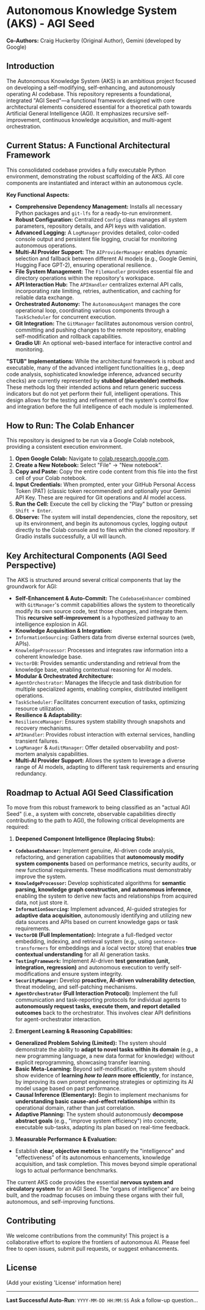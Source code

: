 # Autonomous Knowledge System (AKS) - AGI Seed

**Co-Authors:** Craig Huckerby (Original Author), Gemini (developed by Google)

## Introduction

The Autonomous Knowledge System (AKS) is an ambitious project focused on developing a self-modifying, self-enhancing, and autonomously operating AI codebase. This repository represents a foundational, integrated "AGI Seed"—a functional framework designed with core architectural elements considered essential for a theoretical path towards Artificial General Intelligence (AGI). It emphasizes recursive self-improvement, continuous knowledge acquisition, and multi-agent orchestration.

## Current Status: A Functional Architectural Framework

This consolidated codebase provides a fully executable Python environment, demonstrating the robust scaffolding of the AKS. All core components are instantiated and interact within an autonomous cycle.

**Key Functional Aspects:**
* **Comprehensive Dependency Management:** Installs all necessary Python packages and `git-lfs` for a ready-to-run environment.
* **Robust Configuration:** Centralized `Config` class manages all system parameters, repository details, and API keys with validation.
* **Advanced Logging:** A `LogManager` provides detailed, color-coded console output and persistent file logging, crucial for monitoring autonomous operations.
* **Multi-AI Provider Support:** The `AIProviderManager` enables dynamic selection and fallback between different AI models (e.g., Google Gemini, Hugging Face GPT-2), ensuring operational resilience.
* **File System Management:** The `FileHandler` provides essential file and directory operations within the repository's workspace.
* **API Interaction Hub:** The `APIHandler` centralizes external API calls, incorporating rate limiting, retries, authentication, and caching for reliable data exchange.
* **Orchestrated Autonomy:** The `AutonomousAgent` manages the core operational loop, coordinating various components through a `TaskScheduler` for concurrent execution.
* **Git Integration:** The `GitManager` facilitates autonomous version control, committing and pushing changes to the remote repository, enabling self-modification and rollback capabilities.
* **Gradio UI:** An optional web-based interface for interactive control and monitoring.

**"STUB" Implementations:**
While the architectural framework is robust and executable, many of the advanced intelligent functionalities (e.g., deep code analysis, sophisticated knowledge inference, advanced security checks) are currently represented by **stubbed (placeholder) methods**. These methods log their intended actions and return generic success indicators but do not yet perform their full, intelligent operations. This design allows for the testing and refinement of the system's control flow and integration before the full intelligence of each module is implemented.

## How to Run: The Colab Enhancer

This repository is designed to be run via a Google Colab notebook, providing a consistent execution environment.

1. **Open Google Colab:** Navigate to [colab.research.google.com](https://colab.research.google.com/).
2. **Create a New Notebook:** Select "File" -> "New notebook".
3. **Copy and Paste:** Copy the entire code content from this file into the first cell of your Colab notebook.
4. **Input Credentials:** When prompted, enter your GitHub Personal Access Token (PAT) (classic token recommended) and optionally your Gemini API Key. These are required for Git operations and AI model access.
5. **Run the Cell:** Execute the cell by clicking the "Play" button or pressing `Shift + Enter`.
6. **Observe:** The system will install dependencies, clone the repository, set up its environment, and begin its autonomous cycles, logging output directly to the Colab console and to files within the cloned repository. If Gradio installs successfully, a UI will launch.

## Key Architectural Components (AGI Seed Perspective)

The AKS is structured around several critical components that lay the groundwork for AGI:

* **Self-Enhancement & Auto-Commit:** The `CodebaseEnhancer` combined with `GitManager`'s commit capabilities allows the system to theoretically modify its own source code, test those changes, and integrate them. This **recursive self-improvement** is a hypothesized pathway to an intelligence explosion in AGI.
* **Knowledge Acquisition & Integration:**
* `InformationSourcing`: Gathers data from diverse external sources (web, APIs).
* `KnowledgeProcessor`: Processes and integrates raw information into a coherent knowledge base.
* `VectorDB`: Provides semantic understanding and retrieval from the knowledge base, enabling contextual reasoning for AI models.
* **Modular & Orchestrated Architecture:**
* `AgentOrchestrator`: Manages the lifecycle and task distribution for multiple specialized agents, enabling complex, distributed intelligent operations.
* `TaskScheduler`: Facilitates concurrent execution of tasks, optimizing resource utilization.
* **Resilience & Adaptability:**
* `ResilienceManager`: Ensures system stability through snapshots and recovery mechanisms.
* `APIHandler`: Provides robust interaction with external services, handling transient failures.
* `LogManager` & `AuditManager`: Offer detailed observability and post-mortem analysis capabilities.
* **Multi-AI Provider Support:** Allows the system to leverage a diverse range of AI models, adapting to different task requirements and ensuring redundancy.

## Roadmap to Actual AGI Seed Classification

To move from this robust framework to being classified as an "actual AGI Seed" (i.e., a system with concrete, observable capabilities directly contributing to the path to AGI), the following critical developments are required:

1. **Deepened Component Intelligence (Replacing Stubs):**
* **`CodebaseEnhancer`:** Implement genuine, AI-driven code analysis, refactoring, and generation capabilities that **autonomously modify system components** based on performance metrics, security audits, or new functional requirements. These modifications must demonstrably improve the system.
* **`KnowledgeProcessor`:** Develop sophisticated algorithms for **semantic parsing, knowledge graph construction, and autonomous inference**, enabling the system to derive new facts and relationships from acquired data, not just store it.
* **`InformationSourcing`:** Implement advanced, AI-guided strategies for **adaptive data acquisition**, autonomously identifying and utilizing new data sources and APIs based on current knowledge gaps or task requirements.
* **`VectorDB` (Full Implementation):** Integrate a full-fledged vector embedding, indexing, and retrieval system (e.g., using `sentence-transformers` for embeddings and a local vector store) that enables **true contextual understanding** for all AI generation tasks.
* **`TestingFramework`:** Implement AI-driven **test generation (unit, integration, regression)** and autonomous execution to verify self-modifications and ensure system integrity.
* **`SecurityManager`:** Develop **proactive, AI-driven vulnerability detection**, threat modeling, and self-patching mechanisms.
* **`AgentOrchestrator` (Full Interaction Protocol):** Implement the full communication and task-reporting protocols for individual agents to **autonomously request tasks, execute them, and report detailed outcomes** back to the orchestrator. This involves clear API definitions for agent-orchestrator interaction.

2. **Emergent Learning & Reasoning Capabilities:**
* **Generalized Problem Solving (Limited):** The system should demonstrate the ability to **adapt to novel tasks within its domain** (e.g., a new programming language, a new data format for knowledge) without explicit reprogramming, showcasing transfer learning.
* **Basic Meta-Learning:** Beyond self-modification, the system should show evidence of **learning *how to learn* more efficiently**, for instance, by improving its own prompt engineering strategies or optimizing its AI model usage based on past performance.
* **Causal Inference (Elementary):** Begin to implement mechanisms for **understanding basic cause-and-effect relationships** within its operational domain, rather than just correlation.
* **Adaptive Planning:** The system should autonomously **decompose abstract goals** (e.g., "improve system efficiency") into concrete, executable sub-tasks, adapting its plan based on real-time feedback.

3. **Measurable Performance & Evaluation:**
* Establish **clear, objective metrics** to quantify the "intelligence" and "effectiveness" of its autonomous enhancements, knowledge acquisition, and task completion. This moves beyond simple operational logs to actual performance benchmarks.

The current AKS code provides the essential **nervous system and circulatory system** for an AGI Seed. The "organs of intelligence" are being built, and the roadmap focuses on imbuing these organs with their full, autonomous, and self-improving functions.

## Contributing

We welcome contributions from the community! This project is a collaborative effort to explore the frontiers of autonomous AI. Please feel free to open issues, submit pull requests, or suggest enhancements.

## License

(Add your existing 'License' information here)

---

**Last Successful Auto-Run**: `YYYY-MM-DD HH:MM:SS`
Ask a follow-up question...
